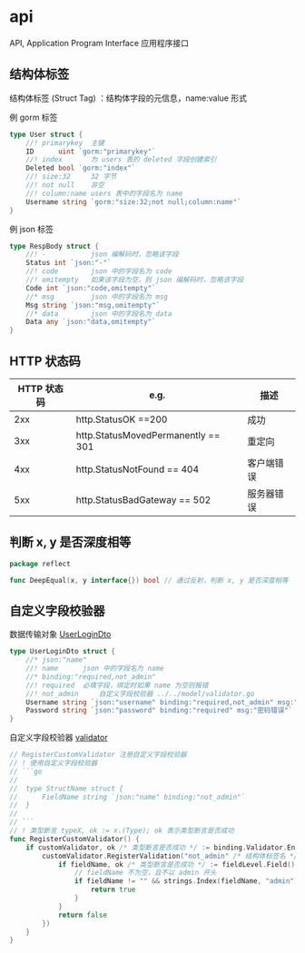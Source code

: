 # api

API, Application Program Interface 应用程序接口

## 结构体标签

结构体标签 (Struct Tag) ：结构体字段的元信息，name:value 形式

例 gorm 标签

```go
type User struct {
	//! primarykey  主键
	ID      uint `gorm:"primarykey"`
	//! index       为 users 表的 deleted 字段创建索引
	Deleted bool `gorm:"index"`
	//! size:32     32 字节
	//! not null    非空
	//! column:name users 表中的字段名为 name
	Username string `gorm:"size:32;not null;column:name"`
}
```

例 json 标签

```go
type RespBody struct {
	//! -           json 编解码时，忽略该字段
	Status int `json:"-"`
	//! code        json 中的字段名为 code
	//! omitempty   如果该字段为空，则 json 编解码时，忽略该字段
	Code int `json:"code,omitempty"`
	//* msg         json 中的字段名为 msg
	Msg string `json:"msg,omitempty"`
	//* data        json 中的字段名为 data
	Data any `json:"data,omitempty"`
}
```

## HTTP 状态码

| HTTP 状态码 | e.g.                               | 描述       |
| ----------- | ---------------------------------- | ---------- |
| 2xx         | http.StatusOK ==200                | 成功       |
| 3xx         | http.StatusMovedPermanently == 301 | 重定向     |
| 4xx         | http.StatusNotFound == 404         | 客户端错误 |
| 5xx         | http.StatusBadGateway == 502       | 服务器错误 |

## 判断 x, y 是否深度相等

```go
package reflect

func DeepEqual(x, y interface{}) bool // 通过反射，判断 x, y 是否深度相等
```

## 自定义字段校验器

数据传输对象 [UserLoginDto](../model/user.go)

```go
type UserLoginDto struct {
	//* json:"name"
	//! name      json 中的字段名为 name
	//* binding:"required,not_admin"
	//! required  必填字段，绑定时如果 name 为空则报错
	//! not_admin     自定义字段校验器 ../../model/validator.go
	Username string `json:"username" binding:"required,not_admin" msg:"用户名错误" required_err:"用户名不能为空" not_admin_err:"用户名非法"`
	Password string `json:"password" binding:"required" msg:"密码错误"`
}
```

自定义字段校验器 [validator](./validator.go)

```go
// RegisterCustomValidator 注册自定义字段校验器
// ! 使用自定义字段校验器
// ```go
//
//	type StructName struct {
//	    FieldName string `json:"name" binding:"not_admin"`
//	}
//
// ```
// ! 类型断言 typeX, ok := x.(Type); ok 表示类型断言是否成功
func RegisterCustomValidator() {
	if customValidator, ok /* 类型断言是否成功 */ := binding.Validator.Engine().(*validator.Validate); ok {
		customValidator.RegisterValidation("not_admin" /* 结构体标签名 */, func(fieldLevel validator.FieldLevel) bool {
			if fieldName, ok /* 类型断言是否成功 */ := fieldLevel.Field().Interface().(string); ok {
				// fieldName 不为空，且不以 admin 开头
				if fieldName != "" && strings.Index(fieldName, "admin") != 0 {
					return true
				}
			}
			return false
		})
	}
}
```

